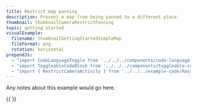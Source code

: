 ```yaml
---
title: Restrict map panning
description: Prevent a map from being panned to a different place.
thumbnail: thumbnailCameraRestrictPanning
topic: getting started
visualExample:
  filename: thumbnailGettingStartedSimpleMap
  fileFormat: png
  rotation: horizontal
prependJs:
  - "import CodeLanguageToggle from '../../../components/code-language-toggle'"
  - "import ToggleableCodeBlock from '../../../components/toggleable-code-block'"
  - "import { RestrictCameraActivity } from '../../../example-code/RestrictCameraActivity.js'"
---
```


Any notes about this example would go here. 

{{
  <CodeLanguageToggle />
  <ToggleableCodeBlock 
    codeSnippet={RestrictCameraActivity}
  />
}}
